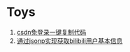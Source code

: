 # Toys

1. [csdn免登录一键复制代码](https://github.com/CalmXM/Toys/blob/main/csdn_copy.js)
2. [通过jsonp实现获取bilibili用户基本信息](https://github.com/CalmXM/Toys/blob/main/bilibili_getUserInfo.html)